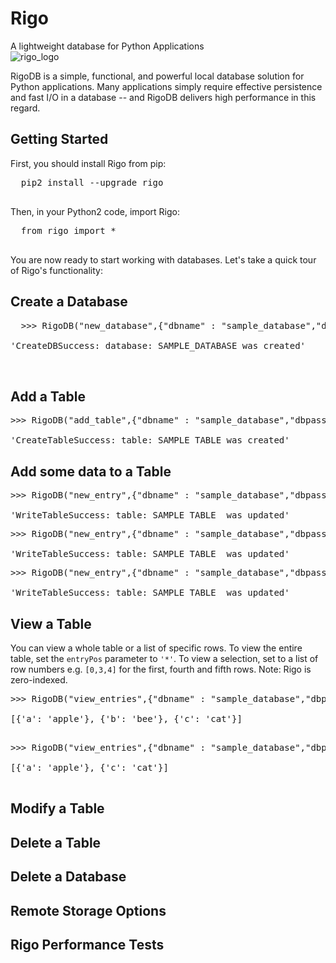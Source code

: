 # Rigo
A lightweight database for Python Applications
<br>
![rigo_logo](http://ceres-ai.com:6765/static/logo-rigo.jpg)<br>

RigoDB is a simple, functional, and powerful local database solution for Python applications. Many applications simply require effective persistence and fast I/O in a database -- and RigoDB delivers high performance in this regard.

## Getting Started

First, you should install Rigo from pip:

<pre>
  pip2 install --upgrade rigo
  </pre>
  
Then, in your Python2 code, import Rigo:

<pre>
  from rigo import *
  </pre>
  
You are now ready to start working with databases. Let's take a quick tour of Rigo's functionality:

## Create a Database

<pre>
  >>> RigoDB("new_database",{"dbname" : "sample_database","dbpassword" : "sample_password"});

'CreateDBSuccess: database: SAMPLE_DATABASE was created'

  </pre>

## Add a Table

<pre>
>>> RigoDB("add_table",{"dbname" : "sample_database","dbpassword" : "sample_password","tablename":"sample_table"});

'CreateTableSuccess: table: SAMPLE_TABLE was created'
</pre>

## Add some data to a Table

<pre>
>>> RigoDB("new_entry",{"dbname" : "sample_database","dbpassword" : "sample_password","tablename":"sample_table","entry":{"a":"apple"}});

'WriteTableSuccess: table: SAMPLE_TABLE  was updated'
</pre>
<pre>
>>> RigoDB("new_entry",{"dbname" : "sample_database","dbpassword" : "sample_password","tablename":"sample_table","entry":{"b":"bee"}});

'WriteTableSuccess: table: SAMPLE_TABLE  was updated'
</pre>
<pre>
>>> RigoDB("new_entry",{"dbname" : "sample_database","dbpassword" : "sample_password","tablename":"sample_table","entry":{"c":"cat"}});

'WriteTableSuccess: table: SAMPLE_TABLE  was updated'
</pre>

## View a Table

You can view a whole table or a list of specific rows. To view the entire table, set the `entryPos` parameter to `'*'`. To view a selection, set to a list of row numbers e.g. `[0,3,4]` for the first, fourth and fifth rows. Note: Rigo is zero-indexed. 

<pre>
>>> RigoDB("view_entries",{"dbname" : "sample_database","dbpassword" : "sample_password","tablename":"sample_table","entryPos":"*"});

[{'a': 'apple'}, {'b': 'bee'}, {'c': 'cat'}]

</pre>

<pre>
>>> RigoDB("view_entries",{"dbname" : "sample_database","dbpassword" : "sample_password","tablename":"sample_table","entryPos":[0,2]});

[{'a': 'apple'}, {'c': 'cat'}]

</pre>

## Modify a Table

## Delete a Table

## Delete a Database

## Remote Storage Options

## Rigo Performance Tests
